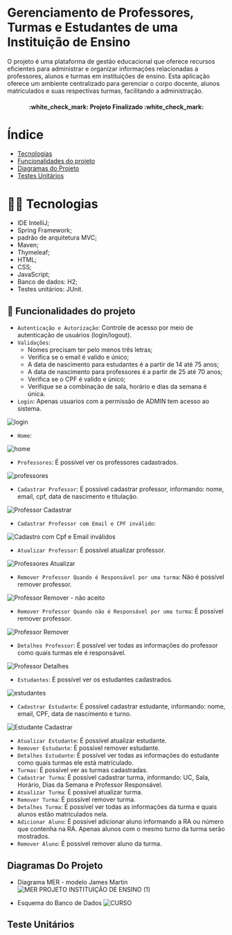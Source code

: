 # Gerenciamento de Professores, Turmas e Estudantes de uma Instituição de Ensino
O projeto é uma plataforma de gestão educacional que oferece recursos eficientes para administrar e organizar informações relacionadas a professores, alunos e turmas em instituições de ensino. Esta aplicação oferece um ambiente centralizado para gerenciar o corpo docente, alunos matriculados e suas respectivas turmas, facilitando a administração.
<h4 align="center"> 
    :white_check_mark:  Projeto Finalizado  :white_check_mark:
</h4>

# Índice 
* [Tecnologias](#Tecnologias)
* [Funcionalidades do projeto](##Funcionalidades-do-projeto)
* [Diagramas do Projeto](##Diagramas-Do-Projeto)
* [Testes Unitários](##Testes-Unitários)
  
# :woman_technologist: Tecnologias
- IDE IntelliJ;
- Spring Framework;
- padrão de arquitetura MVC;
- Maven;
- Thymeleaf;
- HTML;
- CSS;
- JavaScript;
- Banco de dados: H2;
- Testes unitários: JUnit.

## :hammer: Funcionalidades do projeto
- `Autenticação e Autorização`: Controle de acesso por meio de autenticação de usuários (login/logout).
- `Validações`:
  - Nomes precisam ter pelo menos três letras;
  - Verifica se o email é valido e único;
  - A data de nascimento para estudantes é a partir de 14 até 75 anos;
  - A data de nascimento para professores é a partir de 25 até 70 anos;
  - Verifica se o CPF é valido e único;
  - Verifique se a combinação de sala, horário e dias da semana é única.
- `Login`: Apenas usuarios com a permissão de ADMIN tem acesso ao sistema.

![login](https://github.com/Jenifer-Rafaela/Instituicao-De-Ensino/assets/100365167/6dea9859-1af8-4449-bb46-0fb6e3a09ccc)
  
- `Home`:

![home](https://github.com/Jenifer-Rafaela/Instituicao-De-Ensino/assets/100365167/9b928fbe-18a6-413b-944f-264e6a04fa80)
  
- `Professores`: É possível ver os professores cadastrados.

![professores](https://github.com/Jenifer-Rafaela/Instituicao-De-Ensino/assets/100365167/3a295e42-4007-4012-81b9-b588ad39c940)
  
- `Cadastrar Professor`: É possível cadastrar professor, informando: nome, email, cpf, data de nascimento e titulação.

![Professor Cadastrar](https://github.com/Jenifer-Rafaela/Instituicao-De-Ensino/assets/100365167/e56bb431-de74-4543-b4fe-f4ceeab72ca9)

- `Cadastrar Professor com Email e CPF inválido`:

![Cadastro com Cpf e Email inválidos](https://github.com/Jenifer-Rafaela/Instituicao-De-Ensino/assets/100365167/88b99eef-2ac4-4ee3-b44c-04989eadf45d)
  
- `Atualizar Professor`: É possível atualizar professor.

![Professores Atualizar](https://github.com/Jenifer-Rafaela/Instituicao-De-Ensino/assets/100365167/9523281a-2977-4b9d-8e8a-4a9c0ab6697f)
  
- `Remover Professor Quando é Responsável por uma turma`: Não é possível remover professor.

![Professor Remover - não aceito](https://github.com/Jenifer-Rafaela/Instituicao-De-Ensino/assets/100365167/c0e9f0d5-3369-4294-bf3c-b86d47aadbd2)
  
- `Remover Professor Quando não é Responsável por uma turma`: É possível remover professor.

![Professor Remover](https://github.com/Jenifer-Rafaela/Instituicao-De-Ensino/assets/100365167/229ee4e0-c1e1-4d49-9644-da94814778b2)
  
- `Detalhes Professor`: É possível ver todas as informações do professor como quais turmas ele é responsável.

![Professor Detalhes](https://github.com/Jenifer-Rafaela/Instituicao-De-Ensino/assets/100365167/70fb73a2-d997-47b7-a2d7-ed130e9cde7d)
  
- `Estudantes`: É possível ver os estudantes cadastrados.

![estudantes](https://github.com/Jenifer-Rafaela/Instituicao-De-Ensino/assets/100365167/6fd30ecb-3ef0-428c-959a-495fd78ee40e)
  
- `Cadastrar Estudante`: É possível cadastrar estudante, informando: nome, email, CPF, data de nascimento e turno.

![Estudante Cadastrar](https://github.com/Jenifer-Rafaela/Instituicao-De-Ensino/assets/100365167/06ed208f-b85a-44ce-bd2b-d9794069d48d)

- `Atualizar Estudante`: É possível atualizar estudante.
- `Remover Estudante`: É possível remover estudante.
- `Detalhes Estudante`: É possível ver todas as informações do estudante como quais turmas ele está matriculado.
- `Turmas`: É possível ver as turmas cadastradas.
- `Cadastrar Turma`: É possível cadastrar turma, informando: UC, Sala, Horário, Dias da Semana e Professor Responsável.
- `Atualizar Turma`: É possível atualizar turma.
- `Remover Turma`: É possível remover turma.
- `Detalhes Turma`: É possível ver todas as informações da turma e quais alunos estão matriculados nela.
- `Adicionar Aluno`: É possível adicionar aluno informando a RA ou número que contenha na RA. Apenas alunos com o mesmo turno da turma serão mostrados.
- `Remover Aluno`: É possível remover aluno da turma.

## Diagramas Do Projeto
- Diagrama MER - modelo James Martin
![MER PROJETO INSTITUIÇÃO DE ENSINO (1)](https://github.com/Jenifer-Rafaela/Instituicao-De-Ensino/assets/100365167/42cec73e-2321-4030-b1ba-4b3d805881c9)

- Esquema do Banco de Dados
![CURSO](https://github.com/Jenifer-Rafaela/Instituicao-De-Ensino/assets/100365167/db08b747-acd2-4a56-982c-80bc18b95938)

## Teste Unitários

